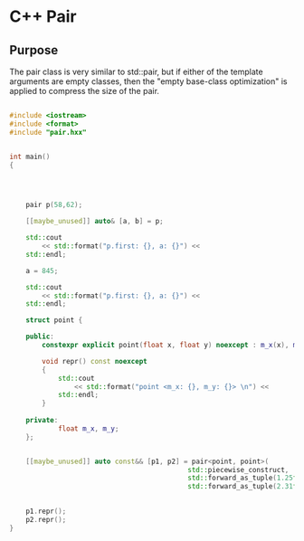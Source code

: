 # C++ Pair

## Purpose

The pair class is very similar to std::pair, but if either of the
template arguments are empty classes, then the "empty base-class
optimization" is applied to compress the size of the pair.


```c++

#include <iostream>
#include <format>
#include "pair.hxx"


int main()
{




    pair p(58,62);

    [[maybe_unused]] auto& [a, b] = p;

    std::cout 
        << std::format("p.first: {}, a: {}") <<
    std::endl;

    a = 845;

    std::cout 
        << std::format("p.first: {}, a: {}") <<      
    std::endl;

    struct point {

    public:
        constexpr explicit point(float x, float y) noexcept : m_x(x), m_y(y) {}

        void repr() const noexcept
        {
            std::cout 
                << std::format("point <m_x: {}, m_y: {}> \n") <<
            std::endl;
        }
    
    private:
            float m_x, m_y;
    };


    [[maybe_unused]] auto const&& [p1, p2] = pair<point, point>(
                                            std::piecewise_construct,
                                            std::forward_as_tuple(1.25f, 6.54f),
                                            std::forward_as_tuple(2.31f, 7.89f) );
   

    p1.repr();
    p2.repr();
}
```